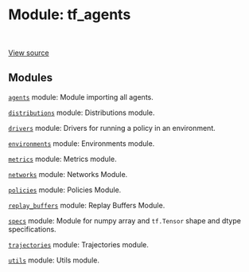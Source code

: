 <div itemscope itemtype="http://developers.google.com/ReferenceObject">
<meta itemprop="name" content="tf_agents" />
<meta itemprop="path" content="Stable" />
</div>

# Module: tf_agents

<table class="tfo-notebook-buttons tfo-api" align="left">
</table>

<a target="_blank" href="https://github.com/tensorflow/agents/tree/master/tf_agents/__init__.py">View
source</a>

<!-- Placeholder for "Used in" -->


## Modules

[`agents`](./tf_agents/agents.md) module: Module importing all agents.

[`distributions`](./tf_agents/distributions.md) module: Distributions module.

[`drivers`](./tf_agents/drivers.md) module: Drivers for running a policy in an environment.

[`environments`](./tf_agents/environments.md) module: Environments module.

[`metrics`](./tf_agents/metrics.md) module: Metrics module.

[`networks`](./tf_agents/networks.md) module: Networks Module.

[`policies`](./tf_agents/policies.md) module: Policies Module.

[`replay_buffers`](./tf_agents/replay_buffers.md) module: Replay Buffers Module.

[`specs`](./tf_agents/specs.md) module: Module for numpy array and `tf.Tensor` shape and dtype specifications.

[`trajectories`](./tf_agents/trajectories.md) module: Trajectories module.

[`utils`](./tf_agents/utils.md) module: Utils module.

